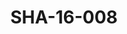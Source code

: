 ---
pid: SHA-16-008
title: SHA-16-008
language: ar
collection: شرحبيل احمد
original_label: 
rights: شرحبيل احمد
location_of_original: شرحبيل احمد
photographer_or_studio: 
scanned_from: photograph 10 by 15.2
_date: 2009-2011
location: امدرمان
description: شرحبيل احمد واعضاء من اتحاد الجاز
additional_notes: 
permission_display: 'yes'
on_server: 'no'
on_website: 'no'
permalink: "/archive/ar/sha-16-008.html"
layout: photo-page
---